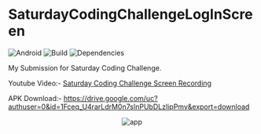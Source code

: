 # SaturdayCodingChallengeLogInScreen
![Android](https://img.shields.io/badge/platform-Android-green.svg)
![Build](https://img.shields.io/badge/build-passing-green.svg)
![Dependencies](https://img.shields.io/hackage-deps/v/lens.svg)

My Submission for Saturday Coding Challenge.

Youtube Video:- [Saturday Coding Challenge Screen Recording](https://youtu.be/ukHnmFZnMUE)

APK Download:- https://drive.google.com/uc?authuser=0&id=1Fceq_U4rarLdrM0n7sInPUbDLzIipPmv&export=download

<p align="center">
    <img src="ezgif.com-optimize.gif" alt="app"/> <br>
    </p>

